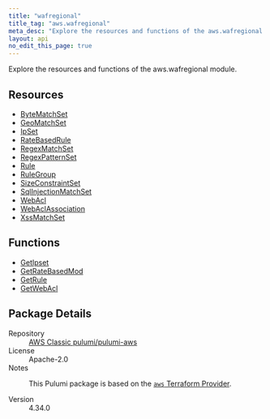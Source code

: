 ```yaml
---
title: "wafregional"
title_tag: "aws.wafregional"
meta_desc: "Explore the resources and functions of the aws.wafregional module."
layout: api
no_edit_this_page: true
---
```


<!-- WARNING: this file was generated by Pulumi Docs Generator. -->
<!-- Do not edit by hand unless you're certain you know what you are doing! -->

Explore the resources and functions of the aws.wafregional module.

<h2 id="resources">Resources</h2>
<ul class="api">
    <li><a href="bytematchset/" title="ByteMatchSet"><span class="api-symbol api-symbol--resource"></span>ByteMatchSet</a></li>
    <li><a href="geomatchset/" title="GeoMatchSet"><span class="api-symbol api-symbol--resource"></span>GeoMatchSet</a></li>
    <li><a href="ipset/" title="IpSet"><span class="api-symbol api-symbol--resource"></span>IpSet</a></li>
    <li><a href="ratebasedrule/" title="RateBasedRule"><span class="api-symbol api-symbol--resource"></span>RateBasedRule</a></li>
    <li><a href="regexmatchset/" title="RegexMatchSet"><span class="api-symbol api-symbol--resource"></span>RegexMatchSet</a></li>
    <li><a href="regexpatternset/" title="RegexPatternSet"><span class="api-symbol api-symbol--resource"></span>RegexPatternSet</a></li>
    <li><a href="rule/" title="Rule"><span class="api-symbol api-symbol--resource"></span>Rule</a></li>
    <li><a href="rulegroup/" title="RuleGroup"><span class="api-symbol api-symbol--resource"></span>RuleGroup</a></li>
    <li><a href="sizeconstraintset/" title="SizeConstraintSet"><span class="api-symbol api-symbol--resource"></span>SizeConstraintSet</a></li>
    <li><a href="sqlinjectionmatchset/" title="SqlInjectionMatchSet"><span class="api-symbol api-symbol--resource"></span>SqlInjectionMatchSet</a></li>
    <li><a href="webacl/" title="WebAcl"><span class="api-symbol api-symbol--resource"></span>WebAcl</a></li>
    <li><a href="webaclassociation/" title="WebAclAssociation"><span class="api-symbol api-symbol--resource"></span>WebAclAssociation</a></li>
    <li><a href="xssmatchset/" title="XssMatchSet"><span class="api-symbol api-symbol--resource"></span>XssMatchSet</a></li>
</ul>

<h2 id="functions">Functions</h2>
<ul class="api">
    <li><a href="getipset/" title="GetIpset"><span class="api-symbol api-symbol--function"></span>GetIpset</a></li>
    <li><a href="getratebasedmod/" title="GetRateBasedMod"><span class="api-symbol api-symbol--function"></span>GetRateBasedMod</a></li>
    <li><a href="getrule/" title="GetRule"><span class="api-symbol api-symbol--function"></span>GetRule</a></li>
    <li><a href="getwebacl/" title="GetWebAcl"><span class="api-symbol api-symbol--function"></span>GetWebAcl</a></li>
</ul>

<h2 id="package-details">Package Details</h2>
<dl class="package-details">
	<dt>Repository</dt>
	<dd><a href="https://github.com/pulumi/pulumi-aws">AWS Classic pulumi/pulumi-aws</a></dd>
	<dt>License</dt>
	<dd>Apache-2.0</dd>
	<dt>Notes</dt>
	<dd><p>This Pulumi package is based on the <a href="https://github.com/hashicorp/terraform-provider-aws"><code>aws</code> Terraform Provider</a>.</p>
</dd>
	<dt>Version</dt>
	<dd>4.34.0</dd>
</dl>

